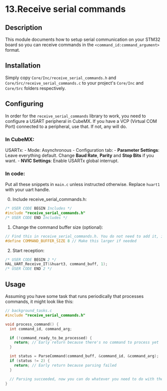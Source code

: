 # 13.Receive serial commands

## Description
This module documents how to setup serial communication on your STM32 board so you can receive commands in the `<command_id:command_argument>` format.

## Installation
Simply copy `Core/Inc/receive_serial_commands.h` and `Core/Src/receive_serial_commands.c` to your project's `Core/Inc` and `Core/Src` folders respectively.

## Configuring
In order for the `receive_serial_commands` library to work, you need to configure a USART peripheral in CubeMX. If you have a VCP (Virtual COM Port) connected to a peripheral, use that. If not, any will do.

### In CubeMX:
USARTx:
    - Mode: Asynchronous
    - Configuration tab:
        - **Parameter Settings**: Leave everything default. Change **Baud Rate**, **Parity** and **Stop Bits** if you want.
        - **NVIC Settings**: Enable USARTx global interrupt.

### In code:
Put all these snippets in `main.c` unless instructed otherwise. Replace `huart1` with your uart handle.

0. Include receive_serial_commands.h:
```c
/* USER CODE BEGIN Includes */
#include "receive_serial_commands.h"
/* USER CODE END Includes */
```

1. Change the command buffer size (optional):
```c
// Find this in receive_serial_commands.h. You do not need to add it, it's already there
#define COMMAND_BUFFER_SIZE 8 // Make this larger if needed
```

2. Start reception:
```c
/* USER CODE BEGIN 2 */
HAL_UART_Receive_IT(&huart3, command_buff, 1);
/* USER CODE END 2 */
```

## Usage
Assuming you have some task that runs periodically that processes commands, it might look like this:
```c
// background_tasks.c
#include "receive_serial_commands.h"

void process_command() {
  int command_id, command_arg;

  if (!command_ready_to_be_processed) {
    return; // Early return because there's no command to process yet
  }

  int status = ParseCommand(command_buff, &command_id, &command_arg);
  if (status != 2) {
    return; // Early return because parsing failed
  }

  // Parsing succeeded, now you can do whatever you need to do with the command.
}
```